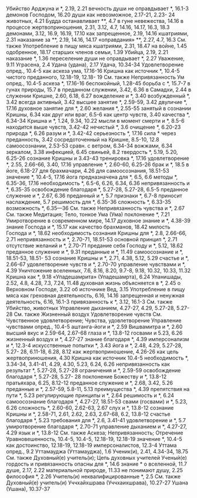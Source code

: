 Убийство
  Арджуна и *, 2.19, 2.21
  вечность души не оправдывает *, 16.1-3
  демонов Господом, 16.20
  души как невозможное, 2.17-21, 2.23- 24
  животных, 4.21
    Будда останавливает **, 4.7
    в гуне невежества, 14.16
    в процессе жертвоприношения, 2.31, 3.12, 4.7, 14.16, 14.17, 16.3, 18.3
    демонами, 3.12, 16.9, 16.19, 17.10
    как запрещенное, 2.19, 14.16
    кшатриями, 2.31
    наказание за **, 2.19, 14.16, 14.17
    «оправдания» **, 2.27, 4.7, 16.3
    См. также Употребление в пищу мяса
  кшатриями, 2.31, 18.47
  на войне, 1.45
  одобренное, 18.17
  старших членов семьи, 1.39
Убийца, 2.19, 2.21
  наказание *, 1.36
  переселение души не оправдывает *, 2.27
Уважение, 9.11
Уграсена, 2.4
Удана (удана), 2.17
Удача, 10.34-34
Удовлетворение
  опред., 10.4-5
  как аскеза ума, 17.16-16
  Кришна как источник *, 10.4-5
  чистого преданного, 12.18-19, 12.18- 19
  См. также Непривязанность
Ум
  опред., 10.4-5
  аскеза *, 17.16-16
  беспокойный, 1.28-45
  борьба с *, 15.7-7
  в гунах природы, 15.7
  в преданном служении, 3.42, 6.36
  в Самадхи, 2.44
  в служении Кришне, 2.60, 6.18, 6.27
  вожделение и *, 3.40
  возбужденный *, 3.42
  всегда активный, 3.42
  высшее занятие *, 2.59-59, 3.42
  двуличие *, 17.16
  духовное занятие для *, 2.60
  желания *, 2.55-55
  занятый в сознании Кришны, 6.34
  как друг или враг, 6.5-6
  как центр чувств, 3.40
  качества *, 6.34-34
  Кришна и *, 1.24, 9.34, 10.22
  мысли в момент смерти и *, 8.5-6
  находится выше чувств, 3.42-42
  нечистый *, 3.6
  очищение *, 6.20-23
  природа *, 6.26
  разум и *, 3.42-42
  серьезность *, 17.16
  сила * через преданность, 3.42
  сосредоточенный
    на Кришне, 8.5-10, 12.8
    самоосознании, 2.53-53
  сравн. с
    ветром, 6.34-34
    вожжами, 6.34
    зеркалом, 3.38
    инфекцией, 6.45
    свиньей, 8.2
  твердость *, 5.19, 5.20, 6.25-26
    сознание Кришны и 3.43-43
  тренировка *, 17.16
  удовлетворение *, 2.55, 2.66-66, 3.40, 17.16
  управление *, 2.60-60, 6.25-26
    брак и *, 18.5
    в йоге, 6.18-27
    для брахмачари, 4.26
    для самоосознания, 18.51-53
    значение *, 10.4-5, 17.16
    йога предназначена для *, 6.5, 6.6
    методы *, 6.35-36, 17.16
    необходимость *, 6.5-6, 6.26, 6.34, 6.36
    непривязанность и *, 6.35-35
    освобождение благодаря *, 5.27-28, 5.27-28, 6.5-5
    преданное служение и *, 2.67, 6.36
    преданный и *, 5.7
    признаки *, 6.7-8
    приносит наслаждение, 5.7
    решимость для *, 6.35-36
    сложность *, 6.33-35
      возможность *, 6.35—36
      См. также Непривязанность
  чувства и *, 2.67
  См. также Медитация; Тело, тонкое
Ума (Ума)
  поклонение *, 7.21
Умиротворение
  в современном мире, 14.17
  духовное знание и *, 4.38-39
  знание Господа и *, 15.17
  как качество брахманов, 18.42
  милость Господа и *, 18.62
  необходимость сознания Кришны для *, 2.8, 2.66-66, 2.71
  непривязанность и *, 2.70-71, 18.51-53
  основной принцип *, 2.71
  отсутствие желаний и *, 2.70-71
  предание себя Господу и *, 5.12, 18.62
  преданное служение и *, 9.31
  преданные и *, 11.49
  самоосознание и *, 18.51-53, 18.51- 53
  сознание Кришны и *, 2.71, 4.38, 5.12, 5.29
  счастье и *, 2.66-67
  удовлетворение чувств и *, 2.70-70
  управление чувствами и *, 4.39
Уничтожение вселенных, 7.6, 8.16, 8.20, 9.7-8, 9.18, 10.32, 10.33, 11.32
  Кришна как *, 9.18
«Упадешамрита» (Упадешамрта), 6.24
Упанишады, 2.52, 4.8, 4.28, 7.3, 7.24, 11.48
  духовная жизнь объясняется в *, 2.45
  о Верховном Господе, 3.22
  об источнике Вед, 3.15
Употребление в пищу мяса
  как
    греховная деятельность, 6.16, 14.16
    запрещенная и ненужная деятельность, 6.16, 16.1-3
  привязанность к *, 3.12, 16.1-3
  См. также Убийство, животных
Управление дыханием, 4.27-27, 4.29, 5.27-28, 5.27-28
  См. также Жизненный воздух
Удовлетворение чувств
  См. Чувственное удовлетворение; Чувства, удовлетворение
Управление чувствами
  опред., 10.4-5
  аштанга-йоги и *, 2.59
  Вишвамитра и *, 2.60
  высший вкус и 2.59-64, 2.67-68
  глаза и *, 13.8-12
  госвами и 5.23, 6.26
  жизненный воздух и *, 4.27-27
  знание благодаря *, 4.39
  имперсонализм и *, 12.3-4
  искусственные попытки *, 3.43
  йога и *, 2.48, 4.29, 5.27-28, 5.27- 28, 6.11-18, 6.28, 8.12
  как жертвоприношение, 4.26-26
  как цель жертвоприношения, 4.30
  Кришна как источник 10.4-5
  необходимость *, 3.34-34, 3.41-41, 4.29, 4.30, 5.23, 6.24, 6.26
  непривязанность как результат *, 5.27-28, 5.27-28
  ограничения и *, 2.59-59
  освобождение благодаря *, 5.27-28, 5.27- 28
  поклонение Божеству и *, 13.8-12
  пратьяхара, 6.25, 8.12-12
  преданное служение и *, 2.68, 3.42, 5.26
  преданные и *, 2.57-59, 5.8-11, 5.13
  преимущества *, 4.39
  препятствия на пути *, 5.23
  регулирующие принципы и *, 2.64
  решимость и *, 6.24
  самоосознание благодаря *, 4.27-27, 18.51-53
  свами (госвами) и *, 5.23, 6.26
  сложность *, 2.60-60, 2.62-63, 2.67
  слух и *, 13.8-12
  сознание Кришны и *, 2.58-71, 2.61, 2.62, 2.63, 2.67-68, 6.2, 13.8-12
  счастье благодаря *, 5.23
  требования для *, 2.6, 3.41-41
  удовлетворение и *, 5.7
  умиротворение благодаря *, 2.70-71
  управление дыханием и *, 4.27-27, 4.29
  язык и *, 13.8-12
  См. также Аскеза; Непривязанность; Отречение
Уравновешенность, 10.4-5, 10.4-5, 12.18-19, 12.18-19
  значение *, 10.4-5
  как достоинство, 12.18-19, 12.18-19
  имперсоналистов, 12.3-4
Уттама
  опред., 9.2
Уттамауджа (Уттамауджа), 1.6
Ученик(и), 2.41, 4.34-34, 18.75
  См. также Духовный(е) учитель(и); Цепь духовных учителей
Ученый(е)
  гордость и привязанность опасны для *, 14.6
  знание * о
    вселенной, 11.7
    душе, 2.17, 2.22
    материальной природе, 11.33
  не понимают душу, 2.25
  философия *, 2.26
Учитель(и)
  неквалифицированные *, 2.5
  См. также Духовный(е) учитель(и)
Уччхайхшрава (Уччхаихшрава), 10.27-27
Ушана (Ушана), 10.37-37